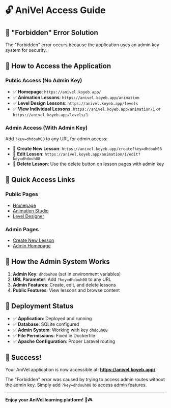 # 🔓 AniVel Access Guide

## 🚨 **"Forbidden" Error Solution**

The "Forbidden" error occurs because the application uses an admin key system for security.

## 🔑 **How to Access the Application**

### **Public Access (No Admin Key)**
- ✅ **Homepage**: `https://anivel.koyeb.app/`
- ✅ **Animation Lessons**: `https://anivel.koyeb.app/animation`
- ✅ **Level Design Lessons**: `https://anivel.koyeb.app/levels`
- ✅ **View Individual Lessons**: `https://anivel.koyeb.app/animation/1` or `https://anivel.koyeb.app/levels/1`

### **Admin Access (With Admin Key)**
Add `?key=dhdouh08` to any URL for admin access:

- 🔧 **Create New Lesson**: `https://anivel.koyeb.app/create?key=dhdouh08`
- 🔧 **Edit Lesson**: `https://anivel.koyeb.app/animation/1/edit?key=dhdouh08`
- 🔧 **Delete Lesson**: Use the delete button on lesson pages with admin key

## 🎯 **Quick Access Links**

### **Public Pages**
- [Homepage](https://anivel.koyeb.app/)
- [Animation Studio](https://anivel.koyeb.app/animation)
- [Level Designer](https://anivel.koyeb.app/levels)

### **Admin Pages**
- [Create New Lesson](https://anivel.koyeb.app/create?key=dhdouh08)
- [Admin Homepage](https://anivel.koyeb.app/?key=dhdouh08)

## 🔧 **How the Admin System Works**

1. **Admin Key**: `dhdouh08` (set in environment variables)
2. **URL Parameter**: Add `?key=dhdouh08` to any URL
3. **Admin Features**: Create, edit, and delete lessons
4. **Public Features**: View lessons and browse content

## 🚀 **Deployment Status**

- ✅ **Application**: Deployed and running
- ✅ **Database**: SQLite configured
- ✅ **Admin System**: Working with key `dhdouh08`
- ✅ **File Permissions**: Fixed in Dockerfile
- ✅ **Apache Configuration**: Proper Laravel routing

## 🎉 **Success!**

Your AniVel application is now accessible at:
**https://anivel.koyeb.app/**

The "Forbidden" error was caused by trying to access admin routes without the admin key. Simply add `?key=dhdouh08` to access admin features.

---

**Enjoy your AniVel learning platform!** 🎨🎮
